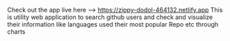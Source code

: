Check out the app live here --> https://zippy-dodol-464132.netlify.app
This is utility web application to search github users and check and visualize their information like languages used
their most popular Repo etc through charts
